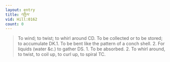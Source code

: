 ```yaml
---
layout: entry
title: འཁྱིལ་
vid: Hill:0162
count: 0
---
```

> To wind; to twist; to whirl around CD\. To be collected or to be stored; to accumulate DK\.1\. To be bent like the pattern of a conch shell\. 2\. For liquids (water &c\.) to gather DS\. 1\. To be absorbed\. 2\. To whirl around, to twist, to coil up, to curl up, to spiral TC\.


